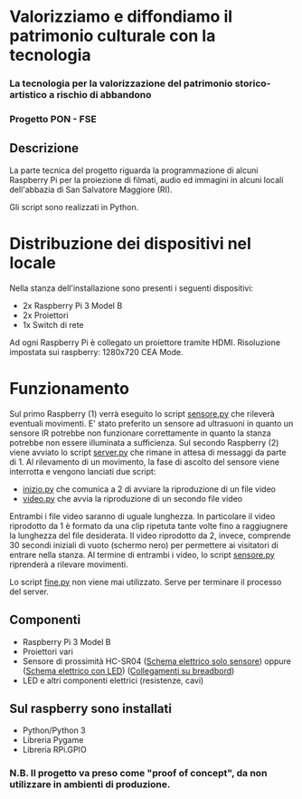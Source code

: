 # Valorizziamo e diffondiamo il patrimonio culturale con la tecnologia
### La tecnologia per la valorizzazione del patrimonio storico-artistico a rischio di abbandono
### Progetto PON - FSE

## Descrizione
La parte tecnica del progetto riguarda la programmazione di alcuni Raspberry Pi per la proiezione di filmati, audio ed immagini in alcuni locali dell'abbazia di San Salvatore Maggiore (RI).

Gli script sono realizzati in Python.

# Distribuzione dei dispositivi nel locale
Nella stanza dell'installazione sono presenti i seguenti dispositivi:
* 2x Raspberry Pi 3 Model B
* 2x Proiettori 
* 1x Switch di rete

Ad ogni Raspberry Pi è collegato un proiettore tramite HDMI. Risoluzione impostata sui raspberry: 1280x720 CEA Mode.

# Funzionamento
Sul primo Raspberry (1) verrà eseguito lo script [sensore.py](Sensore/sensore.py) che rileverà eventuali movimenti. E' stato preferito un sensore ad ultrasuoni in quanto un sensore IR potrebbe non funzionare correttamente in quanto la stanza potrebbe non essere illuminata a sufficienza. Sul secondo Raspberry (2) viene avviato lo script [server.py](ClientServer/server.py) che rimane in attesa di messaggi da parte di 1.
Al rilevamento di un movimento, la fase di ascolto del sensore viene interrotta e vengono lanciati due script:
* [inizio.py](ClientServer/inizio.py) che comunica a 2 di avviare la riproduzione di un file video
* [video.py](Riproduzione/video.py) che avvia la riproduzione di un secondo file video

Entrambi i file video saranno di uguale lunghezza. In particolare il video riprodotto da 1 è formato da una clip ripetuta tante volte fino a raggiugnere la lunghezza del file desiderata. Il video riprodotto da 2, invece, comprende 30 secondi iniziali di vuoto (schermo nero) per permettere ai visitatori di entrare nella stanza. 
Al termine di entrambi i video, lo script [sensore.py](Sensore/sensore.py) riprenderà a rilevare movimenti.

Lo script [fine.py](ClientServer/fine.py) non viene mai utilizzato. Serve per terminare il processo del server.

## Componenti
* Raspberry Pi 3 Model B
* Proiettori vari
* Sensore di prossimità HC-SR04 ([Schema elettrico solo sensore](https://cdn.pimylifeup.com/wp-content/uploads/2018/03/Distance-Sensor-Fritz.png)) oppure ([Schema elettrico con LED](https://raw.githubusercontent.com/StoKatze/PON-SanSalvatore/master/img/schemaled.png)) ([Collegamenti su breadbord](https://raw.githubusercontent.com/StoKatze/PON-SanSalvatore/master/img/schemaelettricoled.jpg))
* LED e altri componenti elettrici (resistenze, cavi)

## Sul raspberry sono installati
* Python/Python 3
* Libreria Pygame
* Libreria RPi.GPIO

### N.B. Il progetto va preso come "proof of concept", da non utilizzare in ambienti di produzione.


